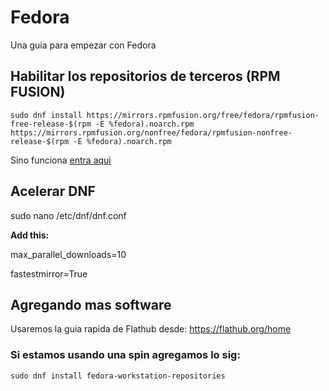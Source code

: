 # Fedora
Una guia para empezar con Fedora

## Habilitar los repositorios de terceros (RPM FUSION)

	sudo dnf install https://mirrors.rpmfusion.org/free/fedora/rpmfusion-free-release-$(rpm -E %fedora).noarch.rpm https://mirrors.rpmfusion.org/nonfree/fedora/rpmfusion-nonfree-release-$(rpm -E %fedora).noarch.rpm

Sino funciona [entra aqui](https://rpmfusion.org/Configuration)

## Acelerar DNF

sudo nano /etc/dnf/dnf.conf

**Add this:**

max_parallel_downloads=10

fastestmirror=True

## Agregando mas software
Usaremos la guia rapida de Flathub desde: https://flathub.org/home

### Si estamos usando una spin agregamos lo sig:

	sudo dnf install fedora-workstation-repositories